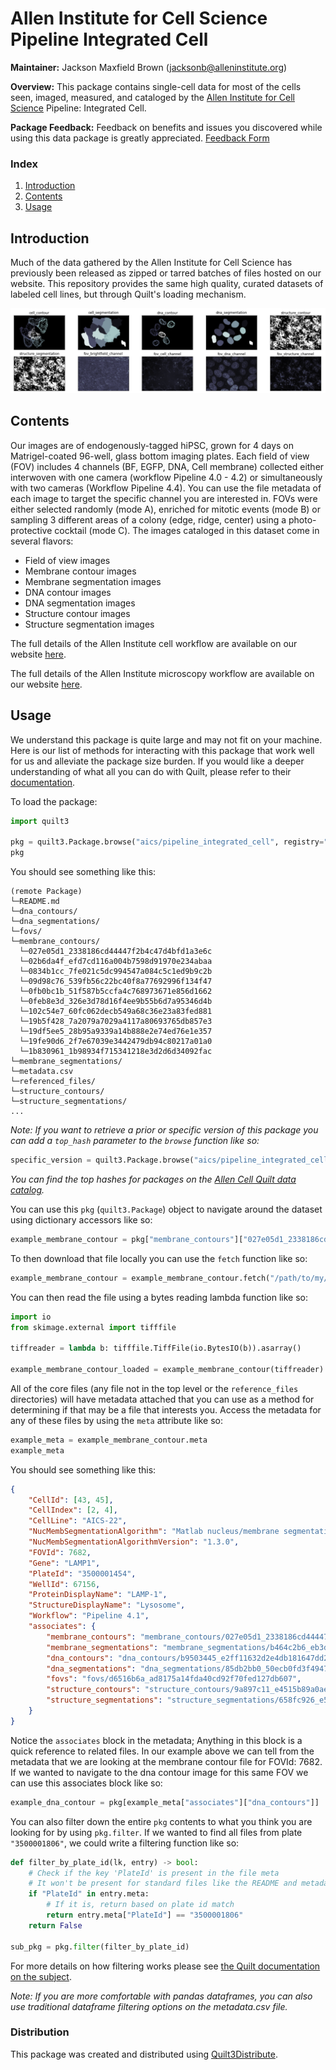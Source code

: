 # Allen Institute for Cell Science Pipeline Integrated Cell
**Maintainer:** Jackson Maxfield Brown (jacksonb@alleninstitute.org)

**Overview:** This package contains single-cell data for most of the cells seen, imaged, measured, and
cataloged by the [Allen Institute for Cell Science](https://www.allencell.org) Pipeline: Integrated Cell.

**Package Feedback:** Feedback on benefits and issues you discovered while using this data package is greatly
appreciated. [Feedback Form](https://forms.gle/GUBC3zU5kuA8wyS17)

### Index
1. [Introduction](#introduction)
2. [Contents](#contents)
3. [Usage](#usage)

## Introduction
Much of the data gathered by the Allen Institute for Cell Science has previously been released as zipped or tarred
batches of files hosted on our website. This repository provides the same high quality, curated datasets of labeled
cell lines, but through Quilt's loading mechanism.

![examples of available data](imgs/examples.png)

## Contents
Our images are of endogenously-tagged hiPSC, grown for 4 days on Matrigel-coated 96-well, glass bottom imaging plates.
Each field of view (FOV) includes 4 channels (BF, EGFP, DNA, Cell membrane) collected either interwoven with one
camera (workflow Pipeline 4.0 - 4.2) or simultaneously with two cameras (Workflow Pipeline 4.4). You can use the file
metadata of each image to target the specific channel you are interested in. FOVs were either selected randomly (mode
A), enriched for mitotic events (mode B) or sampling 3 different areas of a colony (edge, ridge, center) using a
photo-protective cocktail (mode C). The images cataloged in this dataset come in several flavors:

* Field of view images
* Membrane contour images
* Membrane segmentation images
* DNA contour images
* DNA segmentation images
* Structure contour images
* Structure segmentation images

The full details of the Allen Institute cell workflow are available on our website [here](https://www.allencell.org/methods-for-cells-in-the-lab.html).

The full details of the Allen Institute microscopy workflow are available on our website [here](https://www.allencell.org/methods-for-microscopy.html).

## Usage
We understand this package is quite large and may not fit on your machine. Here is our list of methods for interacting
with this package that work well for us and alleviate the package size burden. If you would like a deeper understanding
of what all you can do with Quilt, please refer to their [documentation](https://docs.quiltdata.com).

To load the package:
```python
import quilt3

pkg = quilt3.Package.browse("aics/pipeline_integrated_cell", registry="s3://quilt-aics")
pkg
```

You should see something like this:
```
(remote Package)
└─README.md
└─dna_contours/
└─dna_segmentations/
└─fovs/
└─membrane_contours/
  └─027e05d1_2338186cd44447f2b4c47d4bfd1a3e6c
  └─02b6da4f_efd7cd116a004b7598d91970e234abaa
  └─0834b1cc_7fe021c5dc994547a084c5c1ed9b9c2b
  └─09d98c76_539fb56c22bc40f8a77692996f134f47
  └─0fb0bc1b_51f587b5ccfa4c768973671e856d1662
  └─0feb8e3d_326e3d78d16f4ee9b55b6d7a95346d4b
  └─102c54e7_60fc062decb549a68c36e23a83fed881
  └─19b5f428_7a2079a7029a4117a80693765db857e3
  └─19df5ee5_28b95a9339a14b888e2e74ed76e1e357
  └─19fe90d6_2f7e67039e3442479db94c80217a01a0
  └─1b830961_1b98934f715341218e3d2d6d34092fac
└─membrane_segmentations/
└─metadata.csv
└─referenced_files/
└─structure_contours/
└─structure_segmentations/
...
```

*Note: If you want to retrieve a prior or specific version of this package you can add a `top_hash` parameter to the
`browse` function like so:*
```python
specific_version = quilt3.Package.browse("aics/pipeline_integrated_cell", "s3://quilt-aics", "7a03086e6efa58d80ade4b2563b76053ef3e901654656b99cd9d7c1e5313f87c")
```

*You can find the top hashes for packages on the [Allen Cell Quilt data catalog](https://allencell.quiltdata.com/b/quilt-aics/packages/aics/pipeline_integrated_cell).*

You can use this `pkg` (`quilt3.Package`) object to navigate around the dataset using dictionary accessors like so:
```python
example_membrane_contour = pkg["membrane_contours"]["027e05d1_2338186cd44447f2b4c47d4bfd1a3e6c"]
```

To then download that file locally you can use the `fetch` function like so:
```python
example_membrane_contour = example_membrane_contour.fetch("/path/to/my/target/destination.json")
```

You can then read the file using a bytes reading lambda function like so:
```python
import io
from skimage.external import tifffile

tiffreader = lambda b: tifffile.TiffFile(io.BytesIO(b)).asarray()

example_membrane_contour_loaded = example_membrane_contour(tiffreader)
```

All of the core files (any file not in the top level or the `reference_files` directories) will have metadata attached
that you can use as a method for determining if that may be a file that interests you. Access the metadata for any of
these files by using the `meta` attribute like so:
```python
example_meta = example_membrane_contour.meta
example_meta
```

You should see something like this:
```json
{
    "CellId": [43, 45],
    "CellIndex": [2, 4],
    "CellLine": "AICS-22",
    "NucMembSegmentationAlgorithm": "Matlab nucleus/membrane segmentation",
    "NucMembSegmentationAlgorithmVersion": "1.3.0",
    "FOVId": 7682,
    "Gene": "LAMP1",
    "PlateId": "3500001454",
    "WellId": 67156,
    "ProteinDisplayName": "LAMP-1",
    "StructureDisplayName": "Lysosome",
    "Workflow": "Pipeline 4.1",
    "associates": {
        "membrane_contours": "membrane_contours/027e05d1_2338186cd44447f2b4c47d4bfd1a3e6c",
        "membrane_segmentations": "membrane_segmentations/b464c2b6_eb3d9586717a41f585aba1bfe3489bf8",
        "dna_contours": "dna_contours/b9503445_e2ff11632d2e4db181647dd2b6fcf9f5",
        "dna_segmentations": "dna_segmentations/85db2bb0_50ecb0fd3f4947d8bb11c5009a37edd8",
        "fovs": "fovs/d6516b6a_ad8175a14fda40cd92f70fed127db607",
        "structure_contours": "structure_contours/9a897c11_e4515b89a0ae4decaf8f64e2c58659ef",
        "structure_segmentations": "structure_segmentations/658fc926_e52f870d6b6240a0b176de627083461b"
    }
}
```

Notice the `associates` block in the metadata; Anything in this block is a quick reference to related files. In our
example above we can tell from the metadata that we are looking at the membrane contour file for FOVId: 7682.
If we wanted to navigate to the dna contour image for this same FOV we can use this associates block like so:
```python
example_dna_contour = pkg[example_meta["associates"]["dna_contours"]]
```

You can also filter down the entire `pkg` contents to what you think you are looking for by using `pkg.filter`. If we
wanted to find all files from plate `"3500001806"`, we could write a filtering function like so:
```python
def filter_by_plate_id(lk, entry) -> bool:
    # Check if the key 'PlateId' is present in the file meta
    # It won't be present for standard files like the README and metadata csv
    if "PlateId" in entry.meta:
        # If it is, return based on plate id match
        return entry.meta["PlateId"] == "3500001806"
    return False

sub_pkg = pkg.filter(filter_by_plate_id)
```

For more details on how filtering works please see [the Quilt documentation on the subject](https://docs.quiltdata.com/advanced-usage/filtering-a-package).

*Note: If you are more comfortable with pandas dataframes, you can also use traditional dataframe filtering options on
the metadata.csv file.*


### Distribution
This package was created and distributed using [Quilt3Distribute](https://github.com/AllenCellModeling/quilt3distribute).
